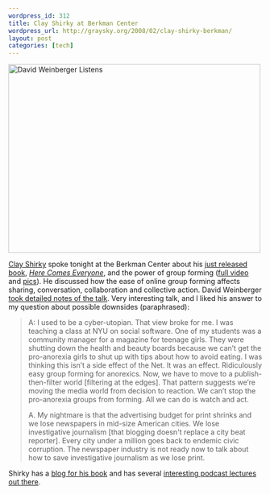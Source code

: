 ```yaml
--- 
wordpress_id: 312
title: Clay Shirky at Berkman Center
wordpress_url: http://graysky.org/2008/02/clay-shirky-berkman/
layout: post
categories: [tech]
---
```

<div class="flickr-frame">
<a href="http://www.flickr.com/photos/downtree/2299016075/" title="David Weinberger Listens "><img src="http://farm3.static.flickr.com/2226/2299016075_d6f5b12d7f.jpg" class="flickr-photo" width="500" height="375" alt="David Weinberger Listens" /></a>
</div>

<a href="http://www.shirky.com/">Clay Shirky</a> spoke tonight at the Berkman Center about his <a href="http://www.boingboing.net/2008/02/28/clay-shirkys-masterp.html">just released book</a>, <a href="http://www.amazon.com/dp/1594201536/mikechampion"><i>Here Comes Everyone</i></a>, and the power of group forming (<a href="http://www.youtube.com/watch?v=A_0FgRKsqqU">full video</a> and <a href="http://www.flickr.com/photos/downtree/sets/72157604004497866/">pics</a>). He discussed how the ease of online group forming affects sharing, conversation, collaboration and collective action. David Weinberger <a href="http://www.hyperorg.com/blogger/2008/02/28/clay-shirkys-book-talk/">took detailed notes of the talk</a>. Very interesting talk, and I liked his answer to my question about possible downsides (paraphrased):

<blockquote>A: I used to be a cyber-utopian. That view broke for me. I was teaching a class at NYU on social software. One of my students was a community manager for a magazine for teenage girls. They were shutting down the health and beauty boards because we can’t get the pro-anorexia girls to shut up with tips about how to avoid eating. I was thinking this isn’t a side effect of the Net. It was an effect. Ridiculously easy group forming for anorexics. Now, we have to move to a publish-then-filter world [filtering at the edges]. That pattern suggests we’re moving the media world from decision to reaction. We can’t stop the pro-anorexia groups from forming. All we can do is watch and act.

A. My nightmare is that the advertising budget for print shrinks and we lose newspapers in mid-size American cities. We lose investigative journalism [that blogging doesn't replace a city beat reporter]. Every city under a million goes back to endemic civic corruption. The newspaper industry is not ready now to talk about how to save investigative journalism as we lose print.</blockquote>

Shirky has a <a href="http://shirky.com/herecomeseverybody/">blog for his book</a> and has several <a href="http://itc.conversationsnetwork.org/shows/detail470.html">interesting podcast lectures out there</a>.
